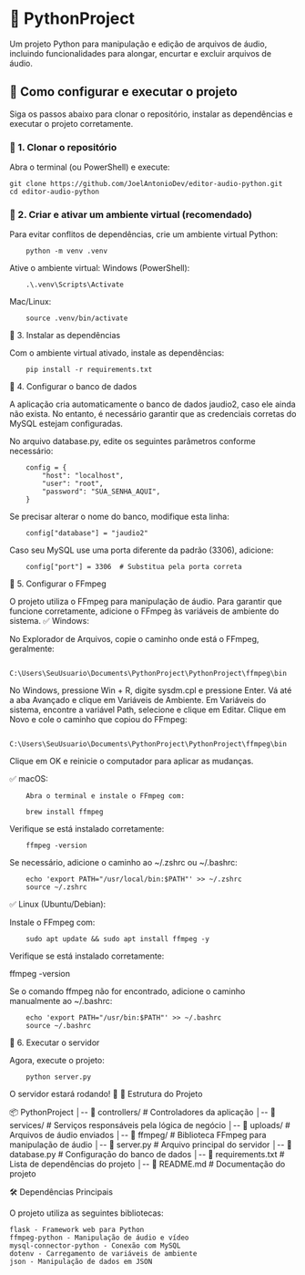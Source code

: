# 🎵 PythonProject

Um projeto Python para manipulação e edição de arquivos de áudio, incluindo funcionalidades para alongar, encurtar e excluir arquivos de áudio.

## 🚀 Como configurar e executar o projeto

Siga os passos abaixo para clonar o repositório, instalar as dependências e executar o projeto corretamente.

### 🔹 1. Clonar o repositório

Abra o terminal (ou PowerShell) e execute:

    git clone https://github.com/JoelAntonioDev/editor-audio-python.git
    cd editor-audio-python

### 🔹 2. Criar e ativar um ambiente virtual (recomendado)

Para evitar conflitos de dependências, crie um ambiente virtual Python:


        python -m venv .venv

Ative o ambiente virtual:
Windows (PowerShell):

        .\.venv\Scripts\Activate

Mac/Linux:

        source .venv/bin/activate

🔹 3. Instalar as dependências

Com o ambiente virtual ativado, instale as dependências:

        pip install -r requirements.txt

🔹 4. Configurar o banco de dados

A aplicação cria automaticamente o banco de dados jaudio2, caso ele ainda não exista. No entanto, é necessário garantir que as credenciais corretas do MySQL estejam configuradas.

No arquivo database.py, edite os seguintes parâmetros conforme necessário:

        config = {
            "host": "localhost",
            "user": "root",
            "password": "SUA_SENHA_AQUI",
        }

Se precisar alterar o nome do banco, modifique esta linha:

        config["database"] = "jaudio2"

Caso seu MySQL use uma porta diferente da padrão (3306), adicione:

        config["port"] = 3306  # Substitua pela porta correta

🔹 5. Configurar o FFmpeg

O projeto utiliza o FFmpeg para manipulação de áudio. Para garantir que funcione corretamente, adicione o FFmpeg às variáveis de ambiente do sistema.
✅ Windows:

No Explorador de Arquivos, copie o caminho onde está o FFmpeg, geralmente:

        C:\Users\SeuUsuario\Documents\PythonProject\PythonProject\ffmpeg\bin

No Windows, pressione Win + R, digite sysdm.cpl e pressione Enter.
Vá até a aba Avançado e clique em Variáveis de Ambiente.
Em Variáveis do sistema, encontre a variável Path, selecione e clique em Editar.
Clique em Novo e cole o caminho que copiou do FFmpeg:

        C:\Users\SeuUsuario\Documents\PythonProject\PythonProject\ffmpeg\bin

Clique em OK e reinicie o computador para aplicar as mudanças.

✅ macOS:

        Abra o terminal e instale o FFmpeg com:

        brew install ffmpeg

Verifique se está instalado corretamente:

        ffmpeg -version

Se necessário, adicione o caminho ao ~/.zshrc ou ~/.bashrc:

        echo 'export PATH="/usr/local/bin:$PATH"' >> ~/.zshrc
        source ~/.zshrc

✅ Linux (Ubuntu/Debian):

Instale o FFmpeg com:

        sudo apt update && sudo apt install ffmpeg -y

Verifique se está instalado corretamente:

ffmpeg -version

Se o comando ffmpeg não for encontrado, adicione o caminho manualmente ao ~/.bashrc:

        echo 'export PATH="/usr/bin:$PATH"' >> ~/.bashrc
        source ~/.bashrc

🔹 6. Executar o servidor

Agora, execute o projeto:

        python server.py

O servidor estará rodando! 🚀
📂 Estrutura do Projeto

📦 PythonProject
│-- 📂 controllers/        # Controladores da aplicação
│-- 📂 services/           # Serviços responsáveis pela lógica de negócio
│-- 📂 uploads/            # Arquivos de áudio enviados
│-- 📂 ffmpeg/             # Biblioteca FFmpeg para manipulação de áudio
│-- 📜 server.py           # Arquivo principal do servidor
│-- 📜 database.py         # Configuração do banco de dados
│-- 📜 requirements.txt    # Lista de dependências do projeto
│-- 📜 README.md           # Documentação do projeto

🛠 Dependências Principais

O projeto utiliza as seguintes bibliotecas:

    flask - Framework web para Python
    ffmpeg-python - Manipulação de áudio e vídeo
    mysql-connector-python - Conexão com MySQL
    dotenv - Carregamento de variáveis de ambiente
    json - Manipulação de dados em JSON